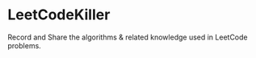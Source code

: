# LeetCodeKiller
Record and Share the algorithms &amp; related knowledge used in LeetCode problems.
